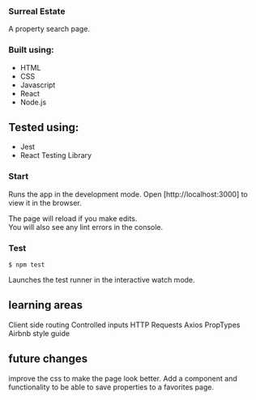 ### Surreal Estate

A property search page.

### Built using:

- HTML
- CSS
- Javascript
- React
- Node.js

## Tested using:

- Jest
- React Testing Library

### Start

Runs the app in the development mode.
Open [http://localhost:3000] to view it in the browser.

The page will reload if you make edits.\
You will also see any lint errors in the console.

### Test

`$ npm test`

Launches the test runner in the interactive watch mode.

## learning areas

Client side routing
Controlled inputs
HTTP Requests
Axios
PropTypes
Airbnb style guide

## future changes

improve the css to make the page look better.
Add a component and functionality to be able to save properties to a favorites page.
